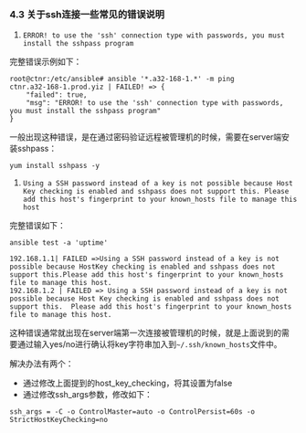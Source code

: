 ### 4.3 关于ssh连接一些常见的错误说明

1. `ERROR! to use the 'ssh' connection type with passwords, you must install the sshpass program`

完整错误示例如下：

```
root@ctnr:/etc/ansible# ansible '*.a32-168-1.*' -m ping
ctnr.a32-168-1.prod.yiz | FAILED! => {
    "failed": true, 
    "msg": "ERROR! to use the 'ssh' connection type with passwords, you must install the sshpass program"
}
```

一般出现这种错误，是在通过密码验证远程被管理机的时候，需要在server端安装sshpass：

```
yum install sshpass -y 
```

1. `Using a SSH password instead of a key is not possible because Host Key checking is enabled and sshpass does not support this. Please add this host's fingerprint to your known_hosts file to manage this host`

完整错误如下：

```
ansible test -a 'uptime'

192.168.1.1| FAILED =>Using a SSH password instead of a key is not possible because HostKey checking is enabled and sshpass does not support this.Please add this host's fingerprint to your known_hosts file to manage this host.
192.168.1.2 | FAILED => Using a SSH password instead of a key is not possible because Host Key checking is enabled and sshpass does not support this.  Please add this host's fingerprint to your known_hosts file to manage this host.
```

这种错误通常就出现在server端第一次连接被管理机的时候，就是上面说到的需要通过输入yes/no进行确认将key字符串加入到`~/.ssh/known_hosts`文件中。

解决办法有两个：

- 通过修改上面提到的host_key_checking，将其设置为false
- 通过修改ssh_args参数，修改如下：

```
ssh_args = -C -o ControlMaster=auto -o ControlPersist=60s -o StrictHostKeyChecking=no 
```

